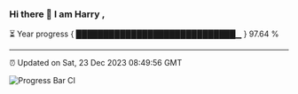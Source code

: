 ### Hi there 👋 I am Harry , 

⏳ Year progress { █████████████████████████████▁ } 97.64 %

---

⏰ Updated on Sat, 23 Dec 2023 08:49:56 GMT

![Progress Bar CI](https://github.com/duykhang68/duykhang68/workflows/Progress%20Bar%20CI/badge.svg)
